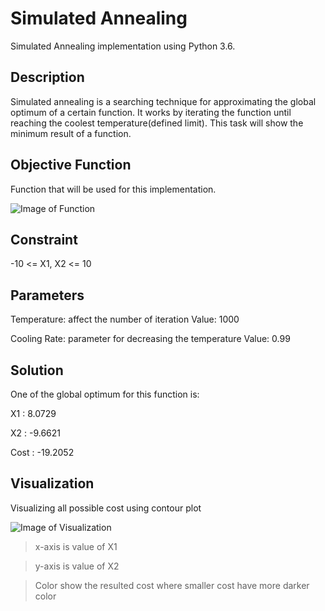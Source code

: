 # Simulated Annealing
Simulated Annealing implementation using Python 3.6.

## Description
  Simulated annealing is a searching technique for approximating the global optimum of a certain function. It works by iterating the function until reaching the coolest temperature(defined limit). This task will show the minimum result of a function.

## Objective Function
  Function that will be used for this implementation. 

  ![Image of Function](https://cdn1.imggmi.com/uploads/2018/10/1/be0008d51d0922ed2fa69d705b1a3663-full.png)

## Constraint
  -10 <= X1, X2 <= 10

## Parameters
  Temperature: affect the number of iteration
      Value: 1000

  Cooling Rate: parameter for decreasing the temperature
      Value: 0.99

## Solution
   One of the global optimum for this function is:
   
   X1 : 8.0729
   
   X2 : -9.6621
   
   Cost : -19.2052

## Visualization
  Visualizing all possible cost using contour plot
  
  ![Image of Visualization](https://cdn1.imggmi.com/uploads/2018/9/24/25e09313675b886cd4ef6b960b62719f-full.png)

> x-axis is value of X1

> y-axis is value of X2

> Color show the resulted cost where smaller cost have more darker color
